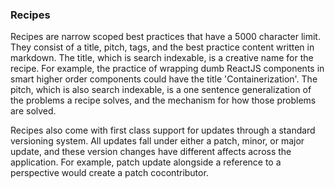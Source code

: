 ### Recipes

Recipes are narrow scoped best practices that have a 5000 character limit. They consist of a title,  pitch, tags, and the best practice content written in markdown. The title, which is search indexable, is a creative name for the recipe. For example, the practice of wrapping dumb ReactJS components in smart higher order components could have the title 'Containerization'. The pitch, which is also search indexable, is a one sentence generalization of the problems a recipe solves, and the mechanism for how those problems are solved.

Recipes also come with first class support for updates through a standard versioning system. All updates fall under either a patch, minor, or major update, and these version changes have different affects across the application. For example, patch update alongside a reference to a perspective would create a patch cocontributor.